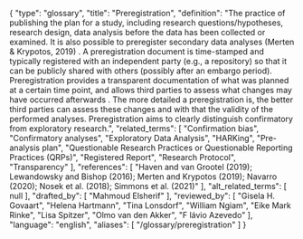{
    "type": "glossary",
    "title": "Preregistration",
    "definition": "The practice of publishing the plan for a study, including research questions/hypotheses, research design, data analysis before the data has been collected or examined. It is also possible to preregister secondary data analyses (Merten & Krypotos, 2019) . A preregistration document is time-stamped and typically registered with an independent party (e.g., a repository) so that it can be publicly shared with others (possibly after an embargo period). Preregistration provides a transparent documentation of what was planned at a certain time point, and allows third parties to assess what changes may have occurred afterwards . The more detailed a preregistration is, the better third parties can assess these changes and with that the validity of the performed analyses. Preregistration aims to clearly distinguish confirmatory from exploratory research.",
    "related_terms": [
        "Confirmation bias",
        "Confirmatory analyses",
        "Exploratory Data Analysis",
        "HARKing",
        "Pre-analysis plan",
        "Questionable Research Practices or Questionable Reporting Practices (QRPs)",
        "Registered Report",
        "Research Protocol",
        "Transparency"
    ],
    "references": [
        "Haven and van Grootel (2019); Lewandowsky and Bishop (2016); Merten and Krypotos (2019); Navarro (2020); Nosek et al. (2018); Simmons et al. (2021)"
    ],
    "alt_related_terms": [
        null
    ],
    "drafted_by": [
        "Mahmoud Elsherif"
    ],
    "reviewed_by": [
        "Gisela H. Govaart",
        "Helena Hartmann",
        "Tina Lonsdorf",
        "William Ngiam",
        "Eike Mark Rinke",
        "Lisa Spitzer",
        "Olmo van den Akker",
        "F lávio Azevedo"
    ],
    "language": "english",
    "aliases": [
        "/glossary/preregistration"
    ]
}